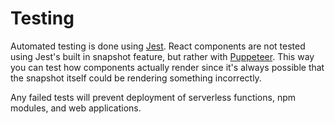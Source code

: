 # Testing

Automated testing is done using [Jest](https://facebook.github.io/jest/). React components are not tested using Jest's built in snapshot feature, but rather with [Puppeteer](https://github.com/GoogleChrome/puppeteer). This way you can test how components actually render since it's always possible that the snapshot itself could be rendering something incorrectly.

Any failed tests will prevent deployment of serverless functions, npm modules, and web applications.